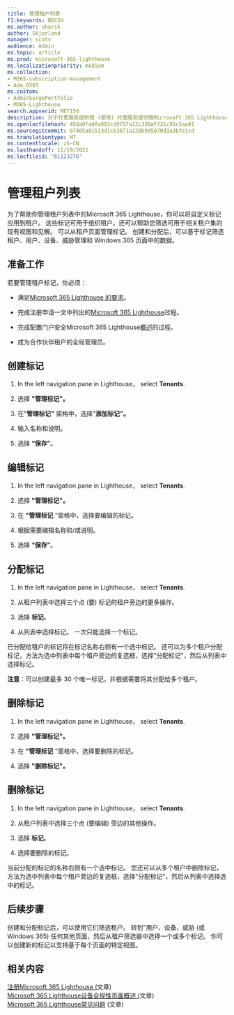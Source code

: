 ```yaml
---
title: 管理租户列表
f1.keywords: NOCSH
ms.author: sharik
author: SKjerland
manager: scotv
audience: Admin
ms.topic: article
ms.prod: microsoft-365-lighthouse
ms.localizationpriority: medium
ms.collection:
- M365-subscription-management
- Adm_O365
ms.custom:
- AdminSurgePortfolio
- M365-Lighthouse
search.appverid: MET150
description: 对于托管服务提供商 (使用) 托管服务提供商Microsoft 365 Lighthouse，了解如何管理租户列表。
ms.openlocfilehash: 458a0fadfa883cd9f57a12c330af731c91c5aa01
ms.sourcegitcommit: 07405a81513d1c63071a128b9d5070d3a3bfe1cd
ms.translationtype: MT
ms.contentlocale: zh-CN
ms.lasthandoff: 11/19/2021
ms.locfileid: "61123276"
---
```

# <a name="manage-your-tenant-list"></a>管理租户列表

为了帮助你管理租户列表中的Microsoft 365 Lighthouse，你可以将自定义标记应用到租户。 这些标记可用于组织租户，还可以帮助您筛选可用于相关租户集的现有视图和见解。 可以从租户页面管理标记。 创建和分配后，可以基于标记筛选租户、用户、设备、威胁管理和 Windows 365 页面中的数据。

## <a name="before-you-begin"></a>准备工作

若要管理租户标记，你必须：

- 满足[Microsoft 365 Lighthouse 的要求](m365-lighthouse-requirements.md)。

- 完成注册申请一文中列出的[Microsoft 365 Lighthouse](m365-lighthouse-sign-up.md)过程。

- 完成配置门户安全Microsoft 365 Lighthouse[概述](m365-lighthouse-configure-portal-security.md)的过程。

- 成为合作伙伴租户的全局管理员。

## <a name="create-a-tag"></a>创建标记

1. In the left navigation pane in Lighthouse， select **Tenants**.

2. 选择 **"管理标记"。**

3. 在"**管理标记"** 窗格中，选择"**添加标记"。**

4. 输入名称和说明。

5. 选择 **“保存”**。

## <a name="edit-a-tag"></a>编辑标记

1. In the left navigation pane in Lighthouse， select **Tenants**.

2. 选择 **"管理标记"。**

3. 在 **"管理标记** "窗格中，选择要编辑的标记。

4. 根据需要编辑名称和/或说明。

5. 选择 **“保存”**。

## <a name="assign-a-tag"></a>分配标记

1. In the left navigation pane in Lighthouse， select **Tenants**.

2. 从租户列表中选择三个点 (要) 标记的租户旁边的更多操作。

3. 选择 **标记**。

4. 从列表中选择标记。 一次只能选择一个标记。

已分配给租户的标记将在标记名称右侧有一个选中标记。 还可以为多个租户分配标记，方法为选中列表中每个租户旁边的复选框，选择"分配标记"，然后从列表中选择标记。

**注意**：可以创建最多 30 个唯一标记，并根据需要将其分配给多个租户。

## <a name="delete-a-tag"></a>删除标记

1. In the left navigation pane in Lighthouse， select **Tenants**.

2. 选择 **"管理标记"。**

3. 在 **"管理标记** "窗格中，选择要删除的标记。

4. 选择 **"删除标记"。**

## <a name="remove-a-tag"></a>删除标记

1. In the left navigation pane in Lighthouse， select **Tenants**.

2. 从租户列表中选择三个点 (要编辑) 旁边的其他操作。

3. 选择 **标记**。

4. 选择要删除的标记。

当前分配的标记的名称右侧有一个选中标记。 您还可以从多个租户中删除标记，方法为选中列表中每个租户旁边的复选框，选择"分配标记"，然后从列表中选择选中的标记。

## <a name="next-steps"></a>后续步骤

创建和分配标记后，可以使用它们筛选租户。 转到"用户、设备、威胁 (或 Windows 365) 任何其他页面，然后从租户筛选器中选择一个或多个标记。 你可以创建新的标记以支持基于每个页面的特定视图。

## <a name="related-content"></a>相关内容

[注册Microsoft 365 Lighthouse (](m365-lighthouse-sign-up.md)文章)   
[Microsoft 365 Lighthouse设备合规性页面概述 (](m365-lighthouse-device-compliance-page-overview.md)文章)   
[Microsoft 365 Lighthouse常见问题](m365-lighthouse-faq.yml) (文章) 

